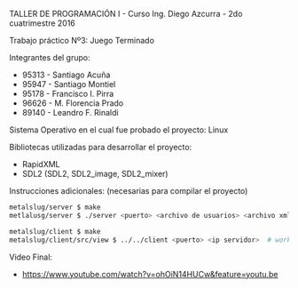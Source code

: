 TALLER DE PROGRAMACIÓN I - Curso Ing. Diego Azcurra - 2do cuatrimestre 2016

Trabajo práctico Nº3: Juego Terminado 

Integrantes del grupo:	
* 95313 - Santiago Acuña
* 95947 - Santiago Montiel
* 95178 - Francisco I. Pirra
* 96626 - M. Florencia Prado
* 89140 - Leandro F. Rinaldi


Sistema Operativo en el cual fue probado el proyecto: Linux


Bibliotecas utilizadas para desarrollar el proyecto:
* RapidXML
* SDL2 (SDL2, SDL2_image, SDL2_mixer)


Instrucciones adicionales: 
(necesarias para compilar el proyecto)
``` bash
metalslug/server $ make
metlalusg/server $ ./server <puerto> <archivo de usuarios> <archivo xml>

metalslug/client $ make
metalslug/client/src/view $ ../../client <puerto> <ip servidor>  # workaround por paths relativos
```
Video Final:
* https://www.youtube.com/watch?v=ohOiN14HUCw&feature=youtu.be
